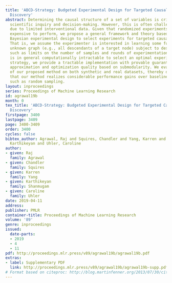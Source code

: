 ```yaml
---
title: 'ABCD-Strategy: Budgeted Experimental Design for Targeted Causal Structure
  Discovery'
abstract: Determining the causal structure of a set of variables is critical for both
  scientific inquiry and decision-making. However, this is often challenging in practice
  due to limited interventional data. Given that randomized experiments are usually
  expensive to perform, we propose a general framework and theory based on optimal
  Bayesian experimental design to select experiments for targeted causal discovery.
  That is, we assume the experimenter is interested in learning some function of the
  unknown graph (e.g., all descendants of a target node) subject to design constraints
  such as limits on the number of samples and rounds of experimentation. While it
  is in general computationally intractable to select an optimal experimental design
  strategy, we provide a tractable implementation with provable guarantees on both
  approximation and optimization quality based on submodularity. We evaluate the efficacy
  of our proposed method on both synthetic and real datasets, thereby demonstrating
  that our method realizes considerable performance gains over baseline strategies
  such as random sampling.
layout: inproceedings
series: Proceedings of Machine Learning Research
id: agrawal19b
month: 0
tex_title: 'ABCD-Strategy: Budgeted Experimental Design for Targeted Causal Structure
  Discovery'
firstpage: 3400
lastpage: 3409
page: 3400-3409
order: 3400
cycles: false
bibtex_author: Agrawal, Raj and Squires, Chandler and Yang, Karren and Shanmugam,
  Karthikeyan and Uhler, Caroline
author:
- given: Raj
  family: Agrawal
- given: Chandler
  family: Squires
- given: Karren
  family: Yang
- given: Karthikeyan
  family: Shanmugam
- given: Caroline
  family: Uhler
date: 2019-04-11
address: 
publisher: PMLR
container-title: Proceedings of Machine Learning Research
volume: '89'
genre: inproceedings
issued:
  date-parts:
  - 2019
  - 4
  - 11
pdf: http://proceedings.mlr.press/v89/agrawal19b/agrawal19b.pdf
extras:
- label: Supplementary PDF
  link: http://proceedings.mlr.press/v89/agrawal19b/agrawal19b-supp.pdf
# Format based on citeproc: http://blog.martinfenner.org/2013/07/30/citeproc-yaml-for-bibliographies/
---
```

